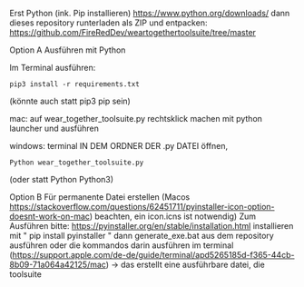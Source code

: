 Erst Python (ink. Pip installieren) https://www.python.org/downloads/ dann dieses repository runterladen als ZIP und entpacken: https://github.com/FireRedDev/weartogethertoolsuite/tree/master

Option A Ausführen mit Python

Im Terminal ausführen:
```
pip3 install -r requirements.txt
```
(könnte auch statt pip3 pip sein)

mac: auf wear_together_toolsuite.py rechtsklick machen mit python launcher und ausführen

windows: terminal IN DEM ORDNER DER .py DATEI öffnen, 
```
Python wear_together_toolsuite.py
```
(oder statt Python Python3)
   
Option B Für permanente Datei erstellen 
(Macos https://stackoverflow.com/questions/62451711/pyinstaller-icon-option-doesnt-work-on-mac) beachten, ein icon.icns ist notwendig)
Zum Ausführen bitte:  https://pyinstaller.org/en/stable/installation.html installieren mit " pip install pyinstaller " dann generate_exe.bat aus dem repository ausführen oder die kommandos darin ausführen im terminal (https://support.apple.com/de-de/guide/terminal/apd5265185d-f365-44cb-8b09-71a064a42125/mac) -> das erstellt eine ausführbare datei, die toolsuite
